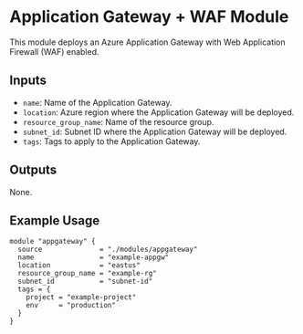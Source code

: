 # Application Gateway + WAF Module

This module deploys an Azure Application Gateway with Web Application Firewall (WAF) enabled.

## Inputs

- `name`: Name of the Application Gateway.
- `location`: Azure region where the Application Gateway will be deployed.
- `resource_group_name`: Name of the resource group.
- `subnet_id`: Subnet ID where the Application Gateway will be deployed.
- `tags`: Tags to apply to the Application Gateway.

## Outputs

None.

## Example Usage

```hcl
module "appgateway" {
  source              = "./modules/appgateway"
  name                = "example-appgw"
  location            = "eastus"
  resource_group_name = "example-rg"
  subnet_id           = "subnet-id"
  tags = {
    project = "example-project"
    env     = "production"
  }
}
```

